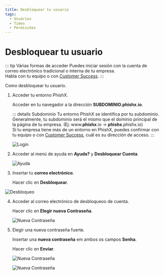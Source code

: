 ```yaml
---
title: Desbloquear tu usuario
tags:
  - Usuários
  - Times
  - Permissões
---
```

# Desbloquear tu usuario

::: tip Várias formas de acceder
Puedes iniciar sesión con la cuenta de correo electrónico tradicional o interna de tu empresa.<br>
Habla con tu equipo o con [Customer Success](mailto:cs@phishx.io).
:::

Como desbloquear tu usuario.

1. Acceder tu entorno PhishX.

   Acceder en tu navegador a la dirección **SUBDOMINIO.phishx.io**.

   ::: details Subdominio
  Tu entorno PhishX se identifica por tu subdominio.<br>
   Generalmente, tu subdominio será el mismo que el dominio principal de la página de tu empresa. (Ej: www.**phishx**.io -> **phishx**.phishx.io)<br>
   Si tu empresa tiene más de un entorno en PhishX, puedes confirmar con tu equipo o con [Customer Success](mailto:cs@phishx.io), cuál es su dirección de acceso.
   :::

   ![Login](https://cdn.phishx.io/phishx-docs/images/phishx_login_01.webp)

2. Acceder al menú de ayuda en **Ayuda?** y **Desbloquear Cuenta**.

   ![Ayuda](https://cdn.phishx.io/phishx-docs/images/phishx_login_help_01.webp)

3. Insertar tu **correo electrónico**.

   Hacer clic en **Desbloquear**.

  ![Desbloqueo](https://cdn.phishx.io/phishx-docs/images/phishx_login_help_03_unlock.webp)

4. Acceder al correo electrónico de desbloqueoo de cuenta.

   Hacer clic en **Elegir nueva Contraseña**.

   ![Nueva Contraseña](https://cdn.phishx.io/phishx-docs/images/phishx_login_unlock_02.webp)

5. Elegir una nueva contraseña fuerte.

   Insertar una **nueva contraseña** em ambos os campos **Senha**.

   Hacer clic en **Enviar**.

   ![Nueva Contraseña](https://cdn.phishx.io/phishx-docs/images/phishx_login_first_access_03.webp)

   ![Nueva Contraseña](https://cdn.phishx.io/phishx-docs/images/phishx_login_first_access_04.webp)
